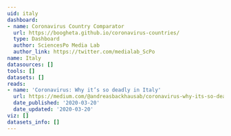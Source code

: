```yaml
---
uid: italy
dashboard:
- name: Coronavirus Country Comparator
  url: https://boogheta.github.io/coronavirus-countries/
  type: Dashboard
  author: SciencesPo Media Lab
  author_link: https://twitter.com/medialab_ScPo
name: Italy
datasources: []
tools: []
datasets: []
reads:
- name: 'Coronavirus: Why it’s so deadly in Italy'
  url: https://medium.com/@andreasbackhausab/coronavirus-why-its-so-deadly-in-italy-c4200a15a7bf
  date_published: '2020-03-20'
  date_updated: '2020-03-20'
viz: []
datasets_info: []
---
```


